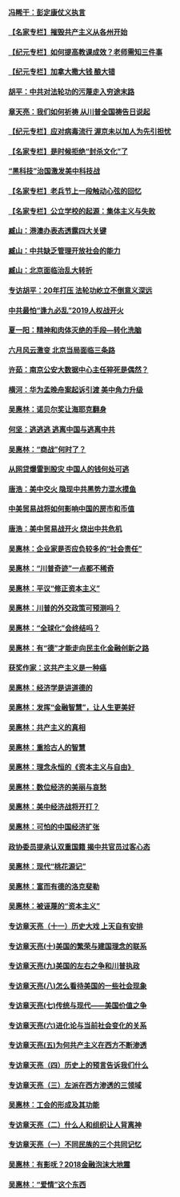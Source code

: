 #### [冯睎干：彭定康仗义执言](../pages/nsc423/n13573222.md) 
#### [【名家专栏】摧毁共产主义从各州开始](../pages/nsc423/n13076376.md) 
#### [【纪元专栏】如何提高教课成效？老师需知三件事](../pages/nsc423/n12417848.md) 
#### [【纪元专栏】加拿大撒大钱 酿大错](../pages/nsc423/n12406564.md) 
#### [胡平：中共对法轮功的污蔑走入穷途末路](../pages/nsc423/n12266737.md) 
#### [章天亮：我们如何祈祷 从川普全国祷告日说起](../pages/nsc423/n11944627.md) 
#### [【纪元专栏】应对病毒流行 渥京未以加人为先引担忧](../pages/nsc423/n11875714.md) 
#### [【名家专栏】是时候拒绝“封杀文化”了](../pages/nsc423/n11814093.md) 
#### [“黑科技”治国激发美中科技战](../pages/nsc423/n11638056.md) 
#### [【名家专栏】老兵节上一段触动心弦的回忆](../pages/nsc423/n11646016.md) 
#### [【名家专栏】公立学校的起源：集体主义与失败](../pages/nsc423/n11601833.md) 
#### [臧山：港澳办表态透露四大关键](../pages/nsc423/n11421628.md) 
#### [臧山：中共缺乏管理开放社会的能力](../pages/nsc423/n11407457.md) 
#### [臧山：北京面临治乱大转折](../pages/nsc423/n11406895.md) 
#### [专访胡平：20年打压 法轮功屹立不倒意义深远](../pages/nsc423/n11398800.md) 
#### [中共最怕“逢九必乱”2019人权战开火](../pages/nsc423/n11385248.md) 
#### [夏一阳：精神和肉体灭绝的手段—转化洗脑](../pages/nsc423/n11368250.md) 
#### [六月风云激变 北京当局面临三条路](../pages/nsc423/n11313668.md) 
#### [许茹：南京公安大数据中心主任猝死是偶然？](../pages/nsc423/n11064744.md) 
#### [横河：华为孟晚舟案起诉引渡 美中角力升级](../pages/nsc423/n11027230.md) 
#### [吴惠林：诺贝尔奖让海耶克翻身](../pages/nsc423/n10890049.md) 
#### [何坚：逃逃逃 逃离中国与逃离中共](../pages/nsc423/n10592891.md) 
#### [吴惠林：“商战”何时了？](../pages/nsc423/n10573558.md) 
#### [从网贷爆雷到股灾 中国人的钱何处可逃](../pages/nsc423/n10572800.md) 
#### [唐浩：美中交火 隐现中共黑势力混水摸鱼](../pages/nsc423/n10544040.md) 
#### [中美贸易战将如何影响中国的房市和币值](../pages/nsc423/n10543697.md) 
#### [唐浩：美中贸易战开火 烧出中共危机](../pages/nsc423/n10540126.md) 
#### [吴惠林：企业家是否应负较多的“社会责任”](../pages/nsc423/n10535022.md) 
#### [吴惠林：“川普奇迹”一点都不稀奇](../pages/nsc423/n10512808.md) 
#### [吴惠林：平议“修正资本主义”](../pages/nsc423/n10495724.md) 
#### [吴惠林：川普的外交政策可预测吗？](../pages/nsc423/n10462387.md) 
#### [吴惠林：“全球化”会终结吗？](../pages/nsc423/n10452838.md) 
#### [吴惠林：有“德”才能走向民主化金融创新之路](../pages/nsc423/n10432292.md) 
#### [获奖作家：这共产主义是一种癌](../pages/nsc423/n10431541.md) 
#### [吴惠林：经济学是讲道德的](../pages/nsc423/n10398014.md) 
#### [吴惠林：发挥“金融智慧”，让人生更美好](../pages/nsc423/n10375019.md) 
#### [吴惠林：共产主义的真相](../pages/nsc423/n10351394.md) 
#### [吴惠林：重拾古人的智慧](../pages/nsc423/n10337691.md) 
#### [吴惠林：理念永恒的《资本主义与自由》](../pages/nsc423/n10316274.md) 
#### [吴惠林：数位经济的美丽与哀愁](../pages/nsc423/n10292946.md) 
#### [吴惠林：美中经济战将开打？](../pages/nsc423/n10258825.md) 
#### [吴惠林：可怕的中国经济扩张](../pages/nsc423/n10219147.md) 
#### [政协委员提承认双重国籍 揭中共官员过客心态](../pages/nsc423/n10208809.md) 
#### [吴惠林：现代“桃花源记”](../pages/nsc423/n10185234.md) 
#### [吴惠林：富而有德的洛克斐勒](../pages/nsc423/n10142264.md) 
#### [吴惠林：被诬蔑的“资本主义”](../pages/nsc423/n10124816.md) 
#### [专访章天亮（十一）历史大戏 上天自有安排](../pages/nsc423/n10094905.md) 
#### [专访章天亮(十)美国的繁荣与建国理念的联系](../pages/nsc423/n10094899.md) 
#### [专访章天亮(九)美国的左右之争和川普执政](../pages/nsc423/n10094889.md) 
#### [专访章天亮(八)怎么看待美国的一些社会现象](../pages/nsc423/n10094857.md) 
#### [专访章天亮(七)传统与现代——美国价值之争](../pages/nsc423/n10093140.md) 
#### [专访章天亮(六)进化论与当前社会变化的关系](../pages/nsc423/n10092036.md) 
#### [专访章天亮(五)为何共产主义在西方不断渗透](../pages/nsc423/n10083620.md) 
#### [专访章天亮（四）历史上的预言告诉我们什么](../pages/nsc423/n10083606.md) 
#### [专访章天亮（三）左派在西方渗透的三领域](../pages/nsc423/n10081115.md) 
#### [吴惠林：工会的形成及其功能](../pages/nsc423/n10080633.md) 
#### [专访章天亮（二）什么人和组织让人背离神](../pages/nsc423/n10076637.md) 
#### [专访章天亮（一）不同民族的三个共同记忆](../pages/nsc423/n10074188.md) 
#### [吴惠林：有影呒？2018金融泡沫大地震](../pages/nsc423/n10040534.md) 
#### [吴惠林：“爱情”这个东西](../pages/nsc423/n10019423.md) 

